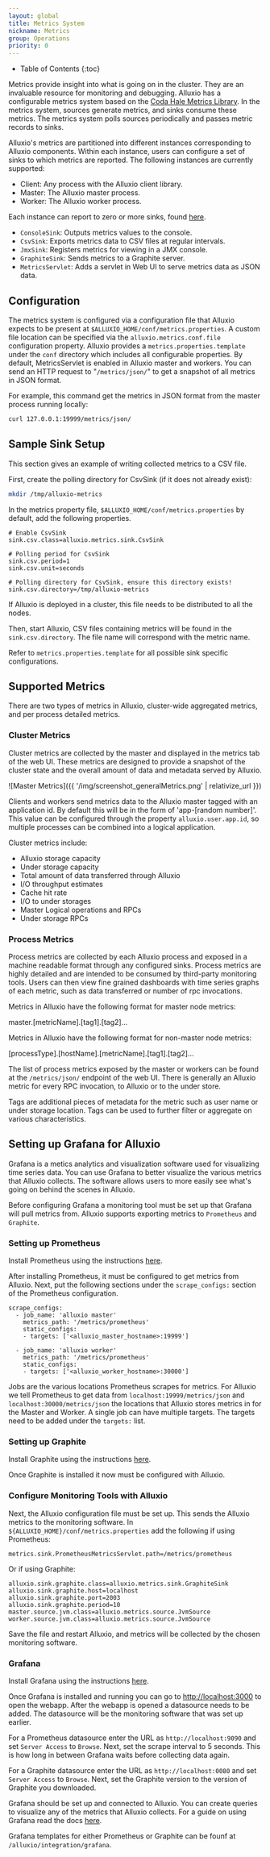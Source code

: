 ```yaml
---
layout: global
title: Metrics System
nickname: Metrics
group: Operations
priority: 0
---
```


* Table of Contents
{:toc}

Metrics provide insight into what is going on in the cluster. They are an invaluable resource for
monitoring and debugging. Alluxio has a configurable metrics system based on the [Coda Hale Metrics
Library](https://github.com/dropwizard/metrics). In the metrics system, sources generate metrics,
and sinks consume these metrics. The metrics system polls sources periodically and passes
metric records to sinks.

Alluxio's metrics are partitioned into different instances corresponding to Alluxio components.
Within each instance, users can configure a set of sinks to which metrics are reported. The
following instances are currently supported:

* Client: Any process with the Alluxio client library.
* Master: The Alluxio master process.
* Worker: The Alluxio worker process.

Each instance can report to zero or more sinks, found [here](https://github.com/Alluxio/alluxio/tree/master/core/common/src/main/java/alluxio/metrics/sink).

* `ConsoleSink`: Outputs metrics values to the console.
* `CsvSink`: Exports metrics data to CSV files at regular intervals.
* `JmxSink`: Registers metrics for viewing in a JMX console.
* `GraphiteSink`: Sends metrics to a Graphite server.
* `MetricsServlet`: Adds a servlet in Web UI to serve metrics data as JSON data.

## Configuration

The metrics system is configured via a configuration file that Alluxio expects to be present at
`$ALLUXIO_HOME/conf/metrics.properties`. A custom file location can be specified via the
`alluxio.metrics.conf.file` configuration property. Alluxio provides a `metrics.properties.template`
under the `conf` directory which includes all configurable properties. By default, MetricsServlet
is enabled in Alluxio master and workers. You can send an HTTP request to "`/metrics/json/`" to get a
snapshot of all metrics in JSON format.


For example, this command get the metrics in JSON format from the master process running locally:

```bash
curl 127.0.0.1:19999/metrics/json/
```

## Sample Sink Setup

This section gives an example of writing collected metrics to a CSV file.

First, create the polling directory for CsvSink (if it does not already exist):
```bash
mkdir /tmp/alluxio-metrics
```

In the metrics property file, `$ALLUXIO_HOME/conf/metrics.properties` by default, add the following
properties.

```
# Enable CsvSink
sink.csv.class=alluxio.metrics.sink.CsvSink

# Polling period for CsvSink
sink.csv.period=1
sink.csv.unit=seconds

# Polling directory for CsvSink, ensure this directory exists!
sink.csv.directory=/tmp/alluxio-metrics
```

If Alluxio is deployed in a cluster, this file needs to be distributed to all the nodes.

Then, start Alluxio, CSV files containing metrics will be found in the `sink.csv.directory`. The
file name will correspond with the metric name.

Refer to `metrics.properties.template` for all possible sink specific configurations. 

## Supported Metrics

There are two types of metrics in Alluxio, cluster-wide aggregated metrics, and per process detailed
metrics.

### Cluster Metrics

Cluster metrics are collected by the master and displayed in the metrics tab of the web UI. These
metrics are designed to provide a snapshot of the cluster state and the overall amount of data and
metadata served by Alluxio.

![Master Metrics]({{ '/img/screenshot_generalMetrics.png' | relativize_url }})

Clients and workers send metrics data to the Alluxio master tagged with an application id. By
default this will be in the form of 'app-[random number]'. This value can be configured through the
property `alluxio.user.app.id`, so multiple processes can be combined into a logical application.

Cluster metrics include:
* Alluxio storage capacity
* Under storage capacity
* Total amount of data transferred through Alluxio
* I/O throughput estimates
* Cache hit rate
* I/O to under storages
* Master Logical operations and RPCs
* Under storage RPCs

### Process Metrics

Process metrics are collected by each Alluxio process and exposed in a machine readable format
through any configured sinks. Process metrics are highly detailed and are intended to be consumed
by third-party monitoring tools. Users can then view fine grained dashboards with time series graphs
of each metric, such as data transferred or number of rpc invocations.

Metrics in Alluxio have the following format for master node metrics:

master.[metricName].[tag1].[tag2]...

Metrics in Alluxio have the following format for non-master node metrics:

[processType].[hostName].[metricName].[tag1].[tag2]...

The list of process metrics exposed by the master or workers can be found at the `/metrics/json/`
endpoint of the web UI. There is generally an Alluxio metric for every RPC invocation, to Alluxio or
to the under store.

Tags are additional pieces of metadata for the metric such as user name or under storage location.
Tags can be used to further filter or aggregate on various characteristics.

## Setting up Grafana for Alluxio

Grafana is a metics analytics and visualization software used for visualizing time series
data. You can use Grafana to better visualize the various metrics that Alluxio collects. The software
allows users to more easily see what's going on behind the scenes in Alluxio.

Before configuring Grafana a monitoring tool must be set up that Grafana will pull metrics from. Alluxio
supports exporting metrics to `Prometheus` and `Graphite`.

### Setting up Prometheus

Install Prometheus using the instructions [here](https://prometheus.io/docs/prometheus/latest/installation/).

After installing Prometheus, it must be configured to get metrics from Alluxio. Next, put the following sections
under the `scrape_configs:` section of the Prometheus configuration.

```
scrape_configs:
  - job_name: 'alluxio master'
    metrics_path: '/metrics/prometheus'
    static_configs:
    - targets: ['<alluxio_master_hostname>:19999']

  - job_name: 'alluxio worker'
    metrics_path: '/metrics/prometheus'
    static_configs:
    - targets: ['<alluxio_worker_hostname>:30000']
```

Jobs are the various locations Prometheus scrapes for metrics. For Alluxio we tell Prometheus to get data
from `localhost:19999/metrics/json` and `localhost:30000/metrics/json` the locations that Alluxio stores
metrics in for the Master and Worker. A single job can have multiple targets. The targets need to be added
under the `targets:` list.

### Setting up Graphite

Install Graphite using the instructions [here](https://graphite.readthedocs.io/en/latest/install.html).

Once Graphite is installed it now must be configured with Alluxio.

### Configure Monitoring Tools with Alluxio

Next, the Alluxio configuration file must be set up. This sends the Alluxio metrics to the monitoring
software. In `${ALLUXIO_HOME}/conf/metrics.properties` add the following if using Prometheus:

```
metrics.sink.PrometheusMetricsServlet.path=/metrics/prometheus
```

Or if using Graphite:

```
alluxio.sink.graphite.class=alluxio.metrics.sink.GraphiteSink
alluxio.sink.graphite.host=localhost
alluxio.sink.graphite.port=2003
alluxio.sink.graphite.period=10
master.source.jvm.class=alluxio.metrics.source.JvmSource
worker.source.jvm.class=alluxio.metrics.source.JvmSource
```

Save the file and restart Alluxio, and metrics will be collected by the chosen monitoring software.

### Grafana

Install Grafana using the instructions [here](https://grafana.com/docs/installation/).

Once Grafana is installed and running you can go to [http://localhost:3000](http://localhost:3000) to open the webapp.
After the webapp is opened a datasource needs to be added. The datasource will be the monitoring software
that was set up earlier.

For a Prometheus datasource enter the URL as `http://localhost:9090` and set `Server Access` to `Browse`. Next, set
the scrape interval to 5 seconds. This is how long in between Grafana waits before collecting data again.

For a Graphite datasource enter the URL as `http://localhost:0080` and set `Server Access` to `Browse`. Next, set the
Graphite version to the version of Graphite you downloaded.

Grafana should be set up and connected to Alluxio. You can create queries to visualize any of the
metrics that Alluxio collects. For a guide on using Grafana read the docs [here](https://grafana.com/docs/v4.3/guides/getting_started).

Grafana templates for either Prometheus or Graphite can be founf at `/alluxio/integration/grafana`.
